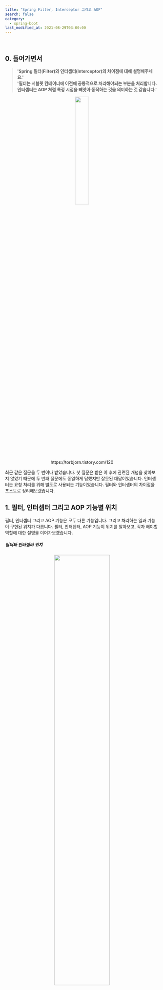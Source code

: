 ```yaml
---
title: "Spring Filter, Interceptor 그리고 AOP"
search: false
category:
  - spring-boot
last_modified_at: 2021-08-29T03:00:00
---
```


<br>

## 0. 들어가면서

> **'Spring 필터(Filter)와 인터셉터(Interceptor)의 차이점에 대해 설명해주세요.'**<br>
> **'필터는 서블릿 컨테이너에 이전에 공통적으로 처리해야되는 부분을 처리합니다. 인터셉터는 AOP 처럼 특정 시점을 빼앗아 동작하는 것을 의미하는 것 같습니다.'** 

<p align="center">
    <img src="/images/filter-interceptor-and-aop-1.JPG" width="30%" class="image__border">
</p>
<center>https://torbjorn.tistory.com/120</center>

최근 같은 질문을 두 번이나 받았습니다. 
첫 질문은 받은 이 후에 관련된 개념을 찾아보지 않았기 때문에 두 번째 질문에도 동일하게 답했지만 잘못된 대답이었습니다. 
인터셉터는 요청 처리를 위해 별도로 사용되는 기능이었습니다. 
필터와 인터셉터의 차이점을 포스트로 정리해보겠습니다. 

## 1. 필터, 인터셉터 그리고 AOP 기능별 위치
필터, 인터셉터 그리고 AOP 기능은 모두 다른 기능입니다. 
그리고 처리하는 일과 기능이 구현된 위치가 다릅니다. 
필터, 인터셉터, AOP 기능이 위치를 알아보고, 각자 해야할 역할에 대한 설명을 이어가보겠습니다. 

##### 필터와 인터셉터 위치

<p align="center">
    <img src="/images/filter-interceptor-and-aop-2.JPG" width="60%" class="image__border">
</p>
<center>https://justforchangesake.wordpress.com/2014/05/07/spring-mvc-request-life-cycle/</center>
<br>

##### AOP 기능 위치

<p align="center">
    <img src="/images/filter-interceptor-and-aop-3.JPG" width="60%" class="image__border">
</p>
<center>https://programming.vip/docs/spring-aop-basic-use.html</center>

## 2. 필터(Filter)
필터는 웹 어플리케이션(Web Application)에 등록합니다. 
요청 스레드가 서블릿 컨테이너(Servlet Container)에 도착하기 전에 수행됩니다. 
필터는 사용자의 요청 정보에 대한 검증하고 필요에 따라 데이터를 추가하거나 변조할 수 있습니다. 
응답 정보에 대한 변경도 가능합니다. 
주로 전역적으로 처리해야하는 인코딩, 보안 관련된 일을 수행합니다. 

### 2.1. 필터 사용 예
- 오류 처리 기능
- 인코딩 처리 기능
- 웹 보안 관련 기능 처리
- 데이터 압축이나 변환 기능
- 요청이나 응답에 대한 로그
- 로그인 여부, 권한 검사 같은 인증 기능

### 2.2. 필터 메소드
- init() - 필터 인스턴스 초기화
- doFilter() - 전/후 처리
- destroy() - 필터 인스턴스 종료

### 2.3. 필터 구현 예제 코드

#### 2.3.1. BlogFilter 클래스
- Filter 인터페이스를 구현합니다.
- doFilter() 메소드는 필수입니다.
- init(), destroy() 메소드는 디폴트(default) 메소드이므로 필요에 따라 구현합니다.

```java
package blog.in.action.filters;

import java.io.IOException;
import javax.servlet.Filter;
import javax.servlet.FilterChain;
import javax.servlet.FilterConfig;
import javax.servlet.ServletException;
import javax.servlet.ServletRequest;
import javax.servlet.ServletResponse;
import lombok.extern.log4j.Log4j2;

@Log4j2
public class BlogFilter implements Filter {

    private final String value;

    public BlogFilter(String value) {
        this.value = value;
    }


    @Override
    public void init(FilterConfig filterConfig) throws ServletException {
        log.info("==========\t" + value + " init filter");
    }

    @Override
    public void destroy() {
        log.info("==========\t" + value + " destroy filter");
    }

    @Override
    public void doFilter(ServletRequest request, ServletResponse response, FilterChain chain) throws IOException, ServletException {
        log.info("==========\t" + value + " before doFilter");
        chain.doFilter(request, response);
        log.info("==========\t" + value + " after doFilter");
    }
}
```

#### 2.3.2. WebMvcConfiguration 클래스
- Spring Boot에서는 web.xml 파일이 존재하지 않으므로 FilterRegistrationBean 빈(bean)을 정의하여 필터를 등록합니다.
- 필터가 처리할 path를 지정합니다.
- WebMvcConfigurer 인터페이스를 상속받는 것과는 무관합니다.

```java
package blog.in.action.config;

import blog.in.action.filters.BlogFilter;
import blog.in.action.interceptor.BlogHandlerInterceptor;
import org.springframework.boot.web.servlet.FilterRegistrationBean;
import org.springframework.context.annotation.Bean;
import org.springframework.context.annotation.Configuration;
import org.springframework.web.servlet.config.annotation.InterceptorRegistry;
import org.springframework.web.servlet.config.annotation.WebMvcConfigurer;

@Configuration
public class WebMvcConfiguration implements WebMvcConfigurer {

    @Bean
    public FilterRegistrationBean filterRegistrationBean() {
        FilterRegistrationBean registrationBean = new FilterRegistrationBean(new BlogFilter(BlogFilter.class.getSimpleName()));
        registrationBean.addUrlPatterns("/*");
        registrationBean.setOrder(1);
        return registrationBean;
    }

    @Override
    public void addInterceptors(InterceptorRegistry registry) {
        registry.addInterceptor(new BlogHandlerInterceptor())
            .addPathPatterns("/**");
    }
}
```

## 3. 인터셉터(Interceptor)
인터셉터는 스프링 컨텍스트(Context)에 등록합니다. 
서블릿 컨테이너를 통과한 후 컨트롤러에게 요청이 전달되기 전, 후에 대한 처리를 수행합니다. 
스프링 컨텍스트 내에 존재하기 때문에 모든 빈(bean) 객체에 접근할 수 있습니다. 
여러 개의 인터셉터를 사용할 수 있으며 세션 처리, 로그인 처리, 권한 체크, 프로그램 실행 시간 계산 등을 수행합니다. 
필터와 다르게 hanlderMethod 파라미터를 이용하여 AOP와 같은 기능 수행이 가능합니다. 

### 3.1. 인터셉터 메소드
- preHandler() - 컨트롤러 메소드가 실행되기 전
- postHandler() - 컨트롤러 메소드 실행 후 view 페이지 렌더링 전
- afterCompletion() - view 페이지 렌더링 후

### 3.2. 인터셉터 구현 예제 코드

#### 3.2.1. BlogHandlerInterceptor 클래스
- HandlerInterceptor 인터페이스를 구현합니다.

```java
ppackage blog.in.action.interceptor;

import javax.servlet.http.HttpServletRequest;
import javax.servlet.http.HttpServletResponse;
import lombok.extern.log4j.Log4j2;
import org.springframework.web.servlet.HandlerInterceptor;
import org.springframework.web.servlet.ModelAndView;

@Log4j2
public class BlogHandlerInterceptor implements HandlerInterceptor {

    @Override
    public boolean preHandle(HttpServletRequest request, HttpServletResponse response, Object handler) throws Exception {
        log.info("==========\tinterceptor preHandle");
        return true;
    }

    @Override
    public void postHandle(HttpServletRequest request, HttpServletResponse response, Object handler, ModelAndView modelAndView) throws Exception {
        log.info("==========\tinterceptor postHandle");
    }

    @Override
    public void afterCompletion(HttpServletRequest request, HttpServletResponse response, Object handler, Exception ex) throws Exception {
        log.info("==========\tinterceptor afterCompletion");
    }
}
```

#### 3.2.2. WebMvcConfiguration 클래스
- WebMvcConfigurer 인터페이스를 상속받습니다.
- addInterceptors 메소드를 재구현하여 개발자가 직접 구현한 인터셉터를 등록합니다.
- 인터셉터가 처리할 path를 지정합니다.

```java
package blog.in.action.config;

import blog.in.action.filters.BlogFilter;
import blog.in.action.interceptor.BlogHandlerInterceptor;
import org.springframework.boot.web.servlet.FilterRegistrationBean;
import org.springframework.context.annotation.Bean;
import org.springframework.context.annotation.Configuration;
import org.springframework.web.servlet.config.annotation.InterceptorRegistry;
import org.springframework.web.servlet.config.annotation.WebMvcConfigurer;

@Configuration
public class WebMvcConfiguration implements WebMvcConfigurer {

    @Bean
    public FilterRegistrationBean filterRegistrationBean() {
        FilterRegistrationBean registrationBean = new FilterRegistrationBean(new BlogFilter(BlogFilter.class.getSimpleName()));
        registrationBean.addUrlPatterns("/*");
        registrationBean.setOrder(1);
        return registrationBean;
    }

    @Override
    public void addInterceptors(InterceptorRegistry registry) {
        registry.addInterceptor(new BlogHandlerInterceptor())
            .addPathPatterns("/**");
    }
}
```

## 4. AOP(Aspect Oriented Programming)
비즈니스 로직을 수행하는데 중복되는 코드를 줄이기 위한 프로그래밍 방법입니다. 
비즈니스 로직의 특정 시점을 바라보고 해당 시점이 수행되는 순간을 가로채어 전, 후 기능을 처리합니다. 
주로 로깅, 트랜잭션 처리, 에러 처리 같은 기능을 수행합니다. 
AOP 기능은 다양한 방법으로 처리가 가능하기 때문에 추후에 관련된 기능과 용어를 정리해보도록 하겠습니다. 
이 포스트에서는 간단한 테스트 코드를 통해 기능 소개만 하겠습니다.

### 4.1. AOP 구현 예제 코드

#### 4.1.1. BlogAop 클래스
- BlogService 빈(bean)이 수행하는 메소드의 시점을 가로채어 전, 후 동작을 수행합니다.
- BlogController 빈(bean)이 수행하는 메소드의 시점을 가로채어 전, 후 동작을 수행합니다.

```java
package blog.in.action.aop;

import lombok.extern.log4j.Log4j2;
import org.aspectj.lang.ProceedingJoinPoint;
import org.aspectj.lang.annotation.Around;
import org.aspectj.lang.annotation.Aspect;
import org.springframework.stereotype.Component;

@Log4j2
@Aspect
@Component
public class BlogAop {

    @Around("execution(* blog.in.action.service.BlogService.*(..))")
    public Object aroundServiceFoo(ProceedingJoinPoint pjp) throws Throwable {
        log.info("==========\taround service before foo");
        Object result = pjp.proceed();
        log.info("==========\taround service after foo");
        return result;
    }

    @Around("execution(* blog.in.action.controller.BlogController.*(..))")
    public Object aroundControllerFoo(ProceedingJoinPoint pjp) throws Throwable {
        log.info("==========\taround controller before foo");
        Object result = pjp.proceed();
        log.info("==========\taround controller after foo");
        return result;
    }
}
```

## 5. 테스트 코드
테스트에 필요한 컨트롤러(Controller)와 서비스(Service) 객체를 만들어줍니다. 
서비스 동작 후 **`curl`** 명령어를 통해 API 요청을 수행합니다.  

#### 5.1. BlogController 클래스

```java
package blog.in.action.controller;

import blog.in.action.service.BlogService;
import lombok.extern.log4j.Log4j2;
import org.springframework.web.bind.annotation.GetMapping;
import org.springframework.web.bind.annotation.RequestMapping;
import org.springframework.web.bind.annotation.RestController;

@Log4j2
@RestController
@RequestMapping("/api")
public class BlogController {

    private final BlogService blogService;

    public BlogController(BlogService blogService) {
        this.blogService = blogService;
    }

    @GetMapping("/foo")
    public String foo() {
        log.info("==========\tcontroller foo");
        return blogService.foo();
    }

}
```

#### 5.2. BlogService 클래스

```java
package blog.in.action.service;

import lombok.extern.log4j.Log4j2;
import org.springframework.stereotype.Service;

@Log4j2
@Service
public class BlogService {

    public String foo() {
        log.info("==========\tservice foo");
        return "foo";
    }
}
```

#### 5.3. 테스트 명령어 수행

```
C:\Users\kang3>curl http://localhost:8081/api/foo
foo
```

#### 5.4. 테스트 결과 로그

```
  .   ____          _            __ _ _
 /\\ / ___'_ __ _ _(_)_ __  __ _ \ \ \ \
( ( )\___ | '_ | '_| | '_ \/ _` | \ \ \ \
 \\/  ___)| |_)| | | | | || (_| |  ) ) ) )
  '  |____| .__|_| |_|_| |_\__, | / / / /
 =========|_|==============|___/=/_/_/_/
 :: Spring Boot ::        (v2.2.5.RELEASE)

2021-05-15 00:57:42.166  INFO 17332 --- [           main] blog.in.action.ActionInBlogApplication   : No active profile set, falling back to default profiles: default
2021-05-15 00:57:42.484  INFO 17332 --- [           main] .s.d.r.c.RepositoryConfigurationDelegate : Bootstrapping Spring Data JPA repositories in DEFAULT mode.
2021-05-15 00:57:42.500  INFO 17332 --- [           main] .s.d.r.c.RepositoryConfigurationDelegate : Finished Spring Data repository scanning in 7ms. Found 0 JPA repository interfaces.
2021-05-15 00:57:42.600  INFO 17332 --- [           main] o.s.cloud.context.scope.GenericScope     : BeanFactory id=4f893516-1aef-34f5-a2bd-26d6c4e1dd20
2021-05-15 00:57:42.870  INFO 17332 --- [           main] o.s.b.w.embedded.tomcat.TomcatWebServer  : Tomcat initialized with port(s): 8081 (http)
2021-05-15 00:57:42.870  INFO 17332 --- [           main] o.apache.catalina.core.StandardService   : Starting service [Tomcat]
2021-05-15 00:57:42.870  INFO 17332 --- [           main] org.apache.catalina.core.StandardEngine  : Starting Servlet engine: [Apache Tomcat/9.0.31]
2021-05-15 00:57:42.970  INFO 17332 --- [           main] o.a.c.c.C.[Tomcat].[localhost].[/]       : Initializing Spring embedded WebApplicationContext
2021-05-15 00:57:42.970  INFO 17332 --- [           main] o.s.web.context.ContextLoader            : Root WebApplicationContext: initialization completed in 792 ms
2021-05-15 00:57:43.001  INFO 17332 --- [           main] blog.in.action.filters.BlogFilter        : ==========    BlogFilter init filter
2021-05-15 00:57:43.087  INFO 17332 --- [           main] o.hibernate.jpa.internal.util.LogHelper  : HHH000204: Processing PersistenceUnitInfo [name: default]
2021-05-15 00:57:43.118  INFO 17332 --- [           main] org.hibernate.Version                    : HHH000412: Hibernate ORM core version 5.4.12.Final
2021-05-15 00:57:43.199  INFO 17332 --- [           main] o.hibernate.annotations.common.Version   : HCANN000001: Hibernate Commons Annotations {5.1.0.Final}
2021-05-15 00:57:43.260  INFO 17332 --- [           main] com.zaxxer.hikari.HikariDataSource       : HikariPool-1 - Starting...
2021-05-15 00:57:43.341  INFO 17332 --- [           main] com.zaxxer.hikari.HikariDataSource       : HikariPool-1 - Start completed.
2021-05-15 00:57:43.356  INFO 17332 --- [           main] org.hibernate.dialect.Dialect            : HHH000400: Using dialect: org.hibernate.dialect.MySQL5InnoDBDialect
2021-05-15 00:57:43.473  INFO 17332 --- [           main] o.h.e.t.j.p.i.JtaPlatformInitiator       : HHH000490: Using JtaPlatform implementation: [org.hibernate.engine.transaction.jta.platform.internal.NoJtaPlatform]
2021-05-15 00:57:43.473  INFO 17332 --- [           main] j.LocalContainerEntityManagerFactoryBean : Initialized JPA EntityManagerFactory for persistence unit 'default'
2021-05-15 00:57:43.525  WARN 17332 --- [           main] o.s.c.n.a.ArchaiusAutoConfiguration      : No spring.application.name found, defaulting to 'application'
2021-05-15 00:57:43.525  WARN 17332 --- [           main] c.n.c.sources.URLConfigurationSource     : No URLs will be polled as dynamic configuration sources.
2021-05-15 00:57:43.525  INFO 17332 --- [           main] c.n.c.sources.URLConfigurationSource     : To enable URLs as dynamic configuration sources, define System property archaius.configurationSource.additionalUrls or make config.properties available on classpath.
2021-05-15 00:57:43.525  WARN 17332 --- [           main] c.n.c.sources.URLConfigurationSource     : No URLs will be polled as dynamic configuration sources.
2021-05-15 00:57:43.525  INFO 17332 --- [           main] c.n.c.sources.URLConfigurationSource     : To enable URLs as dynamic configuration sources, define System property archaius.configurationSource.additionalUrls or make config.properties available on classpath.
2021-05-15 00:57:43.574  WARN 17332 --- [           main] JpaBaseConfiguration$JpaWebConfiguration : spring.jpa.open-in-view is enabled by default. Therefore, database queries may be performed during view rendering. Explicitly configure spring.jpa.open-in-view to disable this warning
2021-05-15 00:57:43.656  INFO 17332 --- [           main] o.s.s.concurrent.ThreadPoolTaskExecutor  : Initializing ExecutorService 'applicationTaskExecutor'
2021-05-15 00:57:44.111  INFO 17332 --- [           main] o.s.b.w.embedded.tomcat.TomcatWebServer  : Tomcat started on port(s): 8081 (http) with context path ''
2021-05-15 00:57:44.364  INFO 17332 --- [           main] blog.in.action.ActionInBlogApplication   : Started ActionInBlogApplication in 3.188 seconds (JVM running for 4.066)
2021-05-15 00:57:46.248  INFO 17332 --- [nio-8081-exec-1] o.a.c.c.C.[Tomcat].[localhost].[/]       : Initializing Spring DispatcherServlet 'dispatcherServlet'
2021-05-15 00:57:46.248  INFO 17332 --- [nio-8081-exec-1] o.s.web.servlet.DispatcherServlet        : Initializing Servlet 'dispatcherServlet'
2021-05-15 00:57:46.248  INFO 17332 --- [nio-8081-exec-1] o.s.web.servlet.DispatcherServlet        : Completed initialization in 0 ms
2021-05-15 00:57:46.248  INFO 17332 --- [nio-8081-exec-1] blog.in.action.filters.BlogFilter        : ==========    BlogFilter before doFilter
2021-05-15 00:57:46.263  INFO 17332 --- [nio-8081-exec-1] b.i.a.i.BlogHandlerInterceptor           : ==========    interceptor preHandle
2021-05-15 00:57:46.302  INFO 17332 --- [nio-8081-exec-1] blog.in.action.aop.BlogAop               : ==========    around controller before foo
2021-05-15 00:57:46.302  INFO 17332 --- [nio-8081-exec-1] b.in.action.controller.BlogController    : ==========    controller foo
2021-05-15 00:57:46.302  INFO 17332 --- [nio-8081-exec-1] blog.in.action.aop.BlogAop               : ==========    around service before foo
2021-05-15 00:57:46.302  INFO 17332 --- [nio-8081-exec-1] blog.in.action.service.BlogService       : ==========    service foo
2021-05-15 00:57:46.302  INFO 17332 --- [nio-8081-exec-1] blog.in.action.aop.BlogAop               : ==========    around service after foo
2021-05-15 00:57:46.302  INFO 17332 --- [nio-8081-exec-1] blog.in.action.aop.BlogAop               : ==========    around controller after foo
2021-05-15 00:57:46.318  INFO 17332 --- [nio-8081-exec-1] b.i.a.i.BlogHandlerInterceptor           : ==========    interceptor postHandle
2021-05-15 00:57:46.318  INFO 17332 --- [nio-8081-exec-1] b.i.a.i.BlogHandlerInterceptor           : ==========    interceptor afterCompletion
2021-05-15 00:57:46.318  INFO 17332 --- [nio-8081-exec-1] blog.in.action.filters.BlogFilter        : ==========    BlogFilter after doFilter
Disconnected from the target VM, address: '127.0.0.1:59594', transport: 'socket'
2021-05-15 01:00:10.300  INFO 17332 --- [extShutdownHook] o.s.s.concurrent.ThreadPoolTaskExecutor  : Shutting down ExecutorService 'applicationTaskExecutor'
2021-05-15 01:00:10.300  INFO 17332 --- [extShutdownHook] j.LocalContainerEntityManagerFactoryBean : Closing JPA EntityManagerFactory for persistence unit 'default'
2021-05-15 01:00:10.300  INFO 17332 --- [extShutdownHook] com.zaxxer.hikari.HikariDataSource       : HikariPool-1 - Shutdown initiated...
2021-05-15 01:00:10.316  INFO 17332 --- [extShutdownHook] com.zaxxer.hikari.HikariDataSource       : HikariPool-1 - Shutdown completed.
2021-05-15 01:00:10.495  INFO 17332 --- [extShutdownHook] blog.in.action.filters.BlogFilter        : ==========    BlogFilter destroy filter
```

## CLOSING
최근 공공기관 시스템 유지 보수와 관련된 일을 수행하였습니다. 
해당 시스템에 특정 회사 프레임워크가 사용되었는데 보안 관련된 많은 처리를 필터를 이용해 수행하고 있었습니다. 
업무를 수행하면서 필터에서 처리하는 방법에 대해 관심도 많아졌고, 
해당 프레임워크와 관련된 API 문서 없이 기능 추가, 버그 수정을 위해 프레임워크 구조를 분석하면서 필터에 대해 많은 공부가 되었습니다. 
아쉽게도 인터셉터에 대한 공부가 부족했는데 이 참에 어떤 부분이 다른지 정리해보았습니다. 

필터에서만 할 수 있는 일과 인터셉터에서만 할 수 있는 일에 대해 **`기록은 재산이다 블로그`**의 [(Spring)Filter와 Interceptor의 차이][spring-filter-interceptor-link] 포스트에서 정리한 내용을 가져왔습니다. 
본인은 경험해보지는 못 했지만 나중에 도움이 될 것 같아서 OPINION 부분에 함께 기록해두겠습니다.

### 필터에서만 할 수 있는 일

> ServletRequest 혹은 ServletResponse를 교체할 수 있다. 아래와 같은 일이 가능하다.

```java
public class SomeFilter implements Filter {
  //...
  
  public void doFilter(ServletRequest request, ServletResponse response, FilterChain chain) {
    chain.doFilter(new CustomServletRequest(), new CustomResponse());
  }
}
```
 
> 설마 저런 일을 할까? 꽤 자주 있는 요구 사항이다. 
> HttpServletRequest의 body(ServletInputStream의 내용)를 로깅하는 것을 예로 들 수 있을 것 같다. 
> HttpServletRequest는 body의 내용을 한 번만 읽을 수 있다. 
> Rest API Application을 작성할 때, 흔히 json 형식으로 요청을 받는다. 
> @Controller(Handler)에 요청이 들어오면서 body를 한 번 읽게 된다. 
> 때문에 Filter나 Interceptor에서는 body를 읽을 수 없다. IOException이 발생한다. 
> body를 로깅하기 위해서는 HttpServletRequest를 감싸서 여러 번 inputStream을 열 수 있도록 커스터마이징 된 ServletRequest를 쓸 수 밖에 없다.

### 인터셉터에서만 할 수 있는 일

> AOP 흉내를 낼 수 있다. 
> @RequestMapping 선언으로 요청에 대한 HandlerMethod(@Controller의 메서드)가 정해졌다면, handler라는 이름으로 HandlerMethod가 들어온다. 
> HandlerMethod로 메서드 시그니처 등 추가적인 정보를 파악해서 로직 실행 여부를 판단할 수 있다. 
> View를 렌더링하기 전에 추가 작업을 할 수 있다. 
> 예를 들어 웹 페이지가 권한에 따라 GNB(Global Navigation Bar)이 항목이 다르게 노출되어야 할 때 등의 처리를 하기 좋다.

#### TEST CODE REPOSITORY
- <https://github.com/Junhyunny/blog-in-action/tree/master/2021-05-13-filter-interceptor-and-aop>

#### REFERENCE
- <https://yzlosmik.tistory.com/24>
- <https://goddaehee.tistory.com/154>
- <https://supawer0728.github.io/2018/04/04/spring-filter-interceptor/>
- <https://jaehun2841.github.io/2018/08/25/2018-08-18-spring-filter-interceptor/#spring-request-flow>

[spring-filter-interceptor-link]: https://supawer0728.github.io/2018/04/04/spring-filter-interceptor/